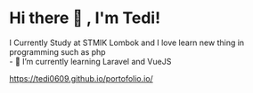 # Hi there 👋 , I'm Tedi!
I Currently Study at STMIK Lombok and I love learn new thing in programming such as php</br>
    - 🌱 I’m currently learning Laravel and VueJS </br>
    
   https://tedi0609.github.io/portofolio.io/

